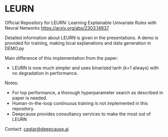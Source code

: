 # LEURN
Official Repository for LEURN: Learning Explainable Univariate Rules with Neural Networks
https://arxiv.org/abs/2303.14937

Detailed information about LEURN is given in the presentations.
A demo is provided for training, making local explanations and data generation in DEMO.py

Main difference of this implementation from the paper:
- LEURN is now much simpler and uses binarized tanh (k=1 always) with no degradation in performance.

Notes: 
- For top performance, a thorough hyperparameter search as described in paper is needed.
- Human-in-the-loop continuous training is not implemented in this repository.
- Deepcause provides consultancy services to make the most out of LEURN

Contact:
caglar@deepcause.ai
